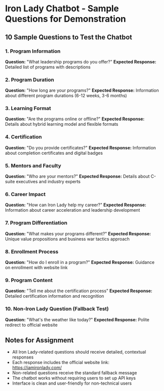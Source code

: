 # Iron Lady Chatbot - Sample Questions for Demonstration

## 10 Sample Questions to Test the Chatbot

### 1. Program Information
**Question:** "What leadership programs do you offer?"
**Expected Response:** Detailed list of programs with descriptions

### 2. Program Duration
**Question:** "How long are your programs?"
**Expected Response:** Information about different program durations (6-12 weeks, 3-6 months)

### 3. Learning Format
**Question:** "Are the programs online or offline?"
**Expected Response:** Details about hybrid learning model and flexible formats

### 4. Certification
**Question:** "Do you provide certificates?"
**Expected Response:** Information about completion certificates and digital badges

### 5. Mentors and Faculty
**Question:** "Who are your mentors?"
**Expected Response:** Details about C-suite executives and industry experts

### 6. Career Impact
**Question:** "How can Iron Lady help my career?"
**Expected Response:** Information about career acceleration and leadership development

### 7. Program Differentiation
**Question:** "What makes your programs different?"
**Expected Response:** Unique value propositions and business war tactics approach

### 8. Enrollment Process
**Question:** "How do I enroll in a program?"
**Expected Response:** Guidance on enrollment with website link

### 9. Program Content
**Question:** "Tell me about the certification process"
**Expected Response:** Detailed certification information and recognition

### 10. Non-Iron Lady Question (Fallback Test)
**Question:** "What's the weather like today?"
**Expected Response:** Polite redirect to official website

## Notes for Assignment
- All Iron Lady-related questions should receive detailed, contextual responses
- Each response includes the official website link: https://iamironlady.com/
- Non-related questions receive the standard fallback message
- The chatbot works without requiring users to set up API keys
- Interface is clean and user-friendly for non-technical users
